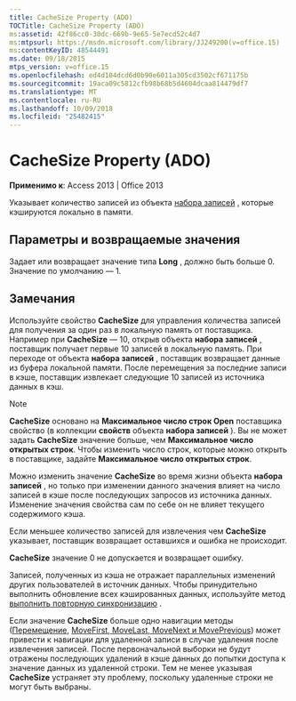 ```yaml
---
title: CacheSize Property (ADO)
TOCTitle: CacheSize Property (ADO)
ms:assetid: 42f86cc0-30dc-669b-9e65-5e7ecd52c4d7
ms:mtpsurl: https://msdn.microsoft.com/library/JJ249200(v=office.15)
ms:contentKeyID: 48544491
ms.date: 09/18/2015
mtps_version: v=office.15
ms.openlocfilehash: ed4d104dcd6d0b90e6011a305cd3502cf671175b
ms.sourcegitcommit: 19aca09c5812cfb98b68b5d4604dcaa814479df7
ms.translationtype: MT
ms.contentlocale: ru-RU
ms.lasthandoff: 10/09/2018
ms.locfileid: "25482415"
---
```

# <a name="cachesize-property-ado"></a>CacheSize Property (ADO)


**Применимо к**: Access 2013 | Office 2013

Указывает количество записей из объекта [набора записей](recordset-object-ado.md) , которые кэшируются локально в памяти.

## <a name="settings-and-return-values"></a>Параметры и возвращаемые значения

Задает или возвращает значение типа **Long** , должно быть больше 0. Значение по умолчанию — 1.

## <a name="remarks"></a>Замечания

Используйте свойство **CacheSize** для управления количества записей для получения за один раз в локальную память от поставщика. Например при **CacheSize** — 10, открыв объекта **набора записей** , поставщик получает первые 10 записей в локальную память. При переходе от объекта **набора записей** , поставщик возвращает данные из буфера локальной памяти. После перемещения за последние записи в кэше, поставщик извлекает следующие 10 записей из источника данных в кэш.


> [!NOTE]
> <P><STRONG>CacheSize</STRONG> основано на <STRONG>Максимальное число строк Open</STRONG> поставщика свойство (в коллекции <STRONG>свойств</STRONG> объекта <STRONG>набора записей</STRONG> ). Вы не может задать <STRONG>CacheSize</STRONG> значение больше, чем <STRONG>Максимальное число открытых строк</STRONG>. Чтобы изменить число строк, которые можно открыть в поставщике, задайте <STRONG>Максимальное число открытых строк</STRONG>.</P>



Можно изменить значение **CacheSize** во время жизни объекта **набора записей** , но только при изменении данного значения влияет на число записей в кэше после последующих запросов из источника данных. Изменение значения свойства сам по себе он не влияет текущего содержимого кэша.

Если меньшее количество записей для извлечения чем **CacheSize** указывает, поставщик возвращает оставшихся и ошибка не происходит.

**CacheSize** значение 0 не допускается и возвращает ошибку.

Записей, полученных из кэша не отражает параллельных изменений других пользователей в источник данных. Чтобы принудительно выполнить обновление всех кэшированных данных, используйте метод [выполнить повторную синхронизацию](resync-method-ado.md) .

Если значение **CacheSize** больше одно навигации методы ([Перемещение](move-method-ado.md), [MoveFirst, MoveLast, MoveNext и MovePrevious](movefirst-movelast-movenext-and-moveprevious-methods-ado.md)) может привести к навигации для удаленной записи в случае удаления после извлечения записей. После первоначальной выборки не будут отражены последующих удалений в кэше данных до попытки доступа к значение данных из удаленной строки. Тем не менее указывая **CacheSize** устраняет эту проблему, поскольку удаленные строки не могут быть выбраны.

